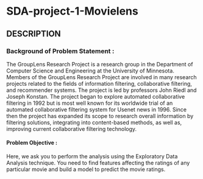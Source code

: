 # SDA-project-1-Movielens

## DESCRIPTION

### Background of Problem Statement :

The GroupLens Research Project is a research group in the Department of Computer Science and Engineering at the University of Minnesota. Members of the GroupLens Research Project are involved in many research projects related to the fields of information filtering, collaborative filtering, and recommender systems. The project is led by professors John Riedl and Joseph Konstan. The project began to explore automated collaborative filtering in 1992 but is most well known for its worldwide trial of an automated collaborative filtering system for Usenet news in 1996. Since then the project has expanded its scope to research overall information by filtering solutions, integrating into content-based methods, as well as, improving current collaborative filtering technology.

#### Problem Objective :

Here, we ask you to perform the analysis using the Exploratory Data Analysis technique. You need to find features affecting the ratings of any particular movie and build a model to predict the movie ratings.
